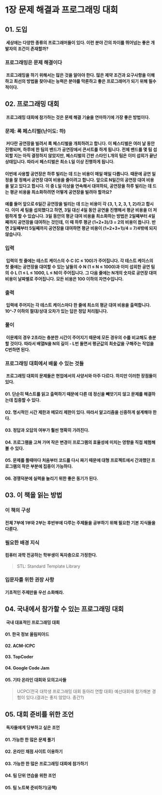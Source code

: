 1장 문제 해결과 프로그래밍 대회
=============================

## 01. 도입
#### &nbsp;세상에는 다양한 종류의 프로그래머들이 있다. 이런 분야 간의 차이를 뛰어넘는 좋은 개발자의 조건이 존재할까?

### 프로그래밍은 문제 해결이다
#### &nbsp;프로그래밍을 하기 위해서는 많은 것을 알아야 한다. 많은 제약 조건과 요구사항을 이해하고 최선의 방법을 찾아내는 능력은 분야를 막론하고 좋은 프로그래머가 되기 위해 필수적이다.

## 02. 프로그래밍 대회
#### &nbsp;프로그래밍 대회에 참가하는 것은 문제 해결 기술을 연마하기에 가장 좋은 방법이다.

### 문제: 록 페스티벌(난이도: 하)
#### &nbsp;커다란 공연장을 빌려서 록 페스티벌을 개최하려고 합니다. 이 페스티벌은 여러 날 동안 진행되며, 하루에 한 팀의 밴드가 공연장에서 콘서트를 하게 됩니다. 전체 밴드를 몇 팀 섭외할 지는 아직 결정하지 않았지만, 페스티벌의 간판 스타인 L개의 팀은 이미 섭외가 끝난 상태입니다. 따라서 페스티벌은 최소 L일 이상 진행하게 됩니다.
#### 이번에 사용할 공연장은 하루 빌리는 데 드는 비용이 매일 매일 다릅니다. 때문에 공연 일정을 잘 정해서 공연장 대여 비용을 줄이려고 합니다. 앞으로 N일간의 공연장 대여 비용을 알고 있다고 합시다. 이 중 L일 이상을 연속해서 대여하되, 공연장을 하루 빌리는 데 드는 평균 비용을 최소화하려면 어떻게 공연장을 빌려야 할까요?
#### 예를 들어 앞으로 6일간 공연장을 빌리는 데 드는 비용이 각 {3, 1, 2, 3, 1, 2}라고 합시다. 이미 세 팀을 섭외했다고 하면, 3일 대신 4일 동안 공연을 진행해서 평균 비용을 더 저렴하게 할 수 있습니다. 3일 동안의 평균 대여 비용을 최소화하는 방법은 2일째부터 4일째까지 공연장을 대여하는 것인데, 이 때 하루 평균 (1+2+3)/3 = 2의 비용이 듭니다. 반면 2일째부터 5일째까지 공연장을 대여하면 평균 비용이 (1+2+3+1)/4 = 7/4밖에 되지 않습니다.

### 입력
#### &nbsp;입력의 첫 줄에는 테스트 케이스의 수 C (C ≤ 100)가 주어집니다. 각 테스트 케이스의 첫 줄에는 공연장을 대여할 수 있는 날들의 수 N (1 ≤ N ≤ 1000)과 이미 섭외한 공연 팀의 수 L (1 ≤ L ≤ 1000, L ≤ N)이 주어집니다. 그 다음 줄에는 N개의 숫자로 공연장 대여 비용이 날짜별로 주어집니다. 모든 비용은 100 이하의 자연수입니다.

### 출력
#### &nbsp;입력에 주어지는 각 테스트 케이스마다 한 줄에 최소의 평균 대여 비용을 출력합니다. 10^-7 이하의 절대/상대 오차가 있는 답은 정답 처리됩니다.

### 풀이
#### &nbsp;이문제의 경우 2초라는 충분한 시간이 주어지기 때문에 모든 경우의 수를 비교해도 충분할 것이다. 따라서 배열N을 N의 길이 - L번 돌면서 평균값의 최솟값을 구해주는 작업을 C번하면 된다.

### 프로그래밍 대회에서 배울 수 있는 것들
#### &nbsp;프로그래밍 대회의 문제들은 현업에서의 사양서와 아주 다르다. 하지만 이러한 장점들이 있다.
#### 01. 단순히 텍스트를 읽고 출력하기 때문에 다른 데 정신을 빼앗기지 않고 문제를 해결하는데 집중할 수 있다.
#### 02. 명시적인 시간 제한과 메모리 제한이 있다. 따라서 알고리즘을 신중하게 설계해야 한다.
#### 03. 정답과 오답의 여부가 훨씬 명확히 가려진다.
#### 04. 프로그램을 고쳐 가며 작은 변경이 프로그램의 효율성에 미치는 영향을 직접 체험해 볼 수 있다.
#### 05. 문제를 풀때마다 처음부터 코드를 다시 짜기 때문에 대형 프로젝트에서 간과했던 프로그램의 작은 부분에 집중이 가능하다.
#### 06. 경쟁덕분에 실력을 늘리기 위한 좋은 동기가 된다.

## 03. 이 책을 읽는 방법

### 이 책의 구성
#### 전체 7부에 1부와 2부는 후반부에 다루는 주제들을 공부하기 위해 필요한 기본 지식들을 다룬다.

### 필요한 배경 지식
#### 컴퓨터 과학 전공하는 학부생이 독자층으로 가정한다.
> STL: Standard Template Library

### 입문자를 위한 권장 사항
#### 기초적인 주제만을 우선 소화해라.

## 04. 국내에서 참가할 수 있는 프로그래밍 대회
#### &nbsp;국내 대표적인 프로그래밍 대회
#### 01. 한국 정보 올림피아드
#### 02. ACM-ICPC
#### 03. TopCoder
#### 04. Google Code Jam
#### 05. 기타 온라인 대회와 모의고사들
> UCPC(전국 대학생 프로그래밍 대회 동아리 연합 대회) 예선대회에 참가해본 경험이 있다.(결과는 좋지 않았다. 중간?)

## 05. 대회 준비를 위한 조언
#### &nbsp;독자들에게 당부하고 싶은 조언
#### 01. 가능한 한 많은 문제 풀기
#### 02. 온라인 채점 사이트 이용하기
#### 03. 가능한 한 많은 프로그래밍 대회에 참가하기
#### 04. 팀 단위 연습을 위한 조언
#### 05. 팀 노트북 준비하기(공책)